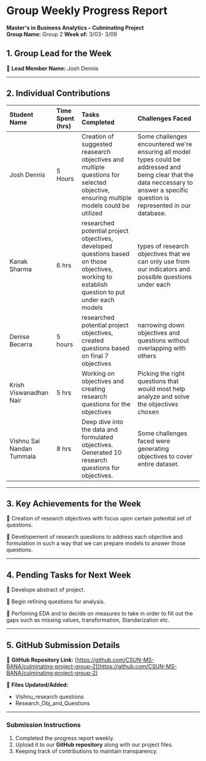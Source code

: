 
# Group Weekly Progress Report

**Master's in Business Analytics – Culminating Project**  
**Group Name:** Group 2 **Week of:** 3/03- 3/09

## 1\. Group Lead for the Week

📌 **Lead Member Name:** Josh Dennis

---

## 2\. Individual Contributions

| Student Name | Time Spent (hrs) | Tasks Completed | Challenges Faced |
| :---- | :---- | :---- | :---- |
| Josh Dennis | 5 Hours | Creation of suggested reasearch objectives and multiple questions for selected objective, ensuring multiple models could be utilized | Some challenges encountered we're ensuring all model types could be addressed and being clear that the data neccessary to answer a specific question is represented in our database. |
| Kanak Sharma | 6 hrs | researched potential project objectives, developed questions based on those objectives, working to establish question to put under each models | types of research objectives that we can only use from our indicators and possible questions under each |
| Denise Becerra | 5 hours | researched potential project objectives, created questions based on final 7 objectives | narrowing down objectives and questions without overlapping with others |
| Krish Viswanadhan Nair | 5 hrs | Working on objectives and creating research questions for the objectives | Picking the right questions that would most help analyze and solve the objectives chosen |
| Vishnu Sai Nandan Tummala | 8 hrs | Deep dive into the data and formulated objectives. Generated 10 research questions for objectives. | Some challenges faced were generating objectives to cover entire dataset. |

---

## 3\. Key Achievements for the Week

📌 Creation of research objectives with focus upon certain potential set of questions.

📌 Developement of research questions to address each objective and formulation in such a way that we can prepare models to answer those questions.


---

## 4\. Pending Tasks for Next Week

📌 Develope abstract of project. 

📌 Begin refining questions for analysis.

📌 Perfoming EDA and to decide on measures to take in order to fill out the gaps such as missing values, transformation, Standarization etc.


---

## 5\. GitHub Submission Details

🔗 **GitHub Repository Link:** [https://github.com/CSUN-MS-BANA/culminating-project-group-2](https://github.com/CSUN-MS-BANA/culminating-project-group-2)

📁 **Files Updated/Added:**

- Vishnu_research questions
- Research_Obj_and_Questions

   


---

### Submission Instructions

1. Completed the progress report weekly.  
2. Upload it to our **GitHub repository** along with our project files.  
3. Keeping track of contributions to maintain transparency.


